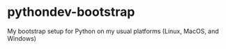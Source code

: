 # pythondev-bootstrap
My bootstrap setup for Python on my usual platforms (Linux, MacOS, and Windows)
